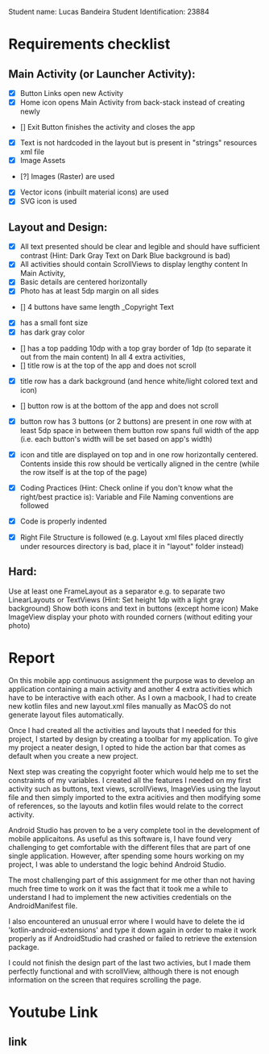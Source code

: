 Student name: Lucas Bandeira
Student Identification: 23884

# Requirements checklist #

## Main Activity (or Launcher Activity): ##

- [x] Button Links open new Activity
- [x] Home icon opens Main Activity from back-stack instead of creating newly
- []  Exit Button finishes the activity and closes the app
- [x] Text is not hardcoded in the layout but is present in "strings" resources xml file
- [x] Image Assets
- [?] Images (Raster) are used
- [x] Vector icons (inbuilt material icons) are used
- [x] SVG icon is used

## Layout and Design: ##

- [x] All text presented should be clear and legible and should have sufficient contrast (Hint: Dark Gray Text on Dark Blue background is bad)
- [x] All activities should contain ScrollViews to display lengthy content
In Main Activity, 
- [x] Basic details are centered horizontally
- [x] Photo has at least 5dp margin on all sides
- [] 4 buttons have same length
_Copyright Text  
- [x] has a small font size
- [x] has dark gray color
- [] has a top padding 10dp with a top gray border of 1dp (to separate it out from the main content)
In all 4 extra activities, 
- [] title row is at the top of the app and does not scroll
- [x] title row has a dark background (and hence white/light colored text and icon)
- [] button row is at the bottom of the app and does not scroll
- [x] button row has 3 buttons (or 2 buttons) are present in one row with at least 5dp space in between them
button row spans full width of the app (i.e. each button's width will be set based on app's width)
- [x] icon and title are displayed on top and in one row horizontally centered. Contents inside this row should be vertically aligned in the centre (while the row itself is at the top of the page)

- [x] Coding Practices (Hint: Check online if you don't know what the right/best practice is):
Variable and File Naming conventions are followed
- [x] Code is properly indented
- [x] Right File Structure is followed (e.g. Layout xml files placed directly under resources directory is bad, place it in "layout" folder instead)
## Hard: ##

Use at least one FrameLayout as a separator e.g. to separate two LinearLayouts or TextViews (Hint: Set height 1dp with a light gray background)
Show both icons and text in buttons (except home icon)
Make ImageView display your photo with rounded corners (without editing your photo)

# Report #

On this mobile app continuous assignment the purpose was to develop an application containing a main activity and another 4 extra activities which have to be interactive with each other. As I own a macbook, I had to create new kotlin files and new layout.xml files manually as MacOS do not generate layout files automatically.

Once I had created all the activities and layouts that I needed for this project, I started by design by creating a toolbar for my application. To give my project a neater design, I opted to hide the action bar that comes as default when you create a new project.

Next step was creating the copyright footer which would help me to set the constraints of my variables. I created all the features I needed on my first activity such as buttons, text views, scrollViews, ImageVies using the layout file and then simply imported to the extra acitivies and then modifying some of references, so the layouts and kotlin files would relate to the correct activity.

Android Studio has proven to be a very complete tool in the development of mobile applicaitons. As useful as this software is, I have found very challenging to get comfortable with the different files that are part of one single application. However, after spending some hours working on my project, I was able to understand the logic behind Android Studio.

The most challenging part of this assignment for me other than not having much free time to work on it was the fact that it took me a while to understand I had to implement the new activities credentials on the AndroidManifest file. 

I also encountered an unusual error where I would have to delete the id 'kotlin-android-extensions' and type it down again in order to make it work properly as if AndroidStudio had crashed or failed to retrieve the extension package.

I could not finish the design part of the last two activies, but I made them perfectly functional and with scrollView, although there is not enough information on the screen that requires scrolling the page.

# Youtube Link #

## link ##




